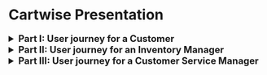 # Cartwise Presentation

<details closed>
<summary style="font-size: 1.3em;"><b>Part I: User journey for a Customer</b></summary>

### 1. `SELECT * FROM customer LIMIT 5;`

<mark>@Presenter: Soniya Rajappan</mark>

We will showcase the project by walking through a user journey featuring Jane Smith as the customer.

```plaintext
CUSTOMER_ID: 1001
CUSTOMER_NAME: Jane Smith
```

### 2. User logs in to Cartwise.

<mark>@Presenter: Soniya Rajappan</mark>

```plaintext
EMAIL: jane.smith@example.com
PASSWORD: password456
```

### 3. User searches for products.

<mark>@Presenter: Sunayana Jana</mark>

```plaintext
KEYWORD: "iphone"
KEYWORD: "shampoo"
```

### 4. User views her cart.

<mark>@Presenter: Sunayana Jana</mark>

### 5. User places an order and is subsequently presented with a summary of her order.

<mark>@Presenter: Priyadarshan Parida</mark>

### 6. User views the order details with product and shipping information.

<mark>@Presenter: Priyadarshan Parida</mark>

### 7. User (Charlie Davis) initiates a return for a specific product.

<mark>@Presenter: Priyadarshan Parida</mark>

```plaintext
CUSTOMER_ID: 1004
CUSTOMER_NAME: Charlie Davis
PRODUCT_ID: 1 (Ikea Malm Bed Frame)
QUANTITY: 1
REASON: "Defective product"
```

### 8. User views her order history at a later date.

<mark>@Presenter: Qurrat Ul Ain</mark>

### 9. User views the top rated products under a specific category.

<mark>@Presenter: Qurrat Ul Ain</mark>

```plaintext
KEYWORD: "laptop"
```

### 10. User views seller rating for a specific seller.

<mark>@Presenter: Sai Vishnu Malladi</mark>

```plaintext
SELLER_ID: 1 (Tech Distributors Inc.)
```

</details>

<details closed>
<summary style="font-size: 1.3em;"><b>Part II: User journey for an Inventory Manager</b></summary>

### 1. View products with stock below reorder level.

<mark>@Presenter: Winnie Manyara</mark>

### 2. View inventory summary by location.

<mark>@Presenter: Winnie Manyara</mark>

### 3. View inventory details for a specific product.

<mark>@Presenter: Soniya Rajappan</mark>

```plaintext
For product_id '1' (iPhone 14)
```

### 4. View inventory details for a specific supplier.

<mark>@Presenter: Sunayana Jana</mark>

```plaintext
For supplier_id '1' (Tech Distributors Inc.)
```

</details>

<details closed>
<summary style="font-size: 1.3em;"><b>Part III: User journey for a Customer Service Manager</b></summary>

### 1. View unresolved customer service tickets.

<mark>@Presenter: Sai Vishnu Malladi</mark>

</details>
